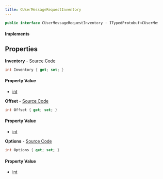 ```yaml
---
title: CUserMessageRequestInventory
---
```


```csharp
public interface CUserMessageRequestInventory : ITypedProtobuf<CUserMessageRequestInventory>, INativeHandle, INetMessage<CUserMessageRequestInventory>, IDisposable
```

#### Implements

## Properties

**Inventory** - [Source Code](https://github.com/swiftly-solution/swiftlys2/blob/main/managed/src/SwiftlyS2.Generated/Protobufs/Interfaces/CUserMessageRequestInventory.cs#L18)

```csharp
int Inventory { get; set; }
```

#### Property Value

- [int](https://learn.microsoft.com/dotnet/api/system.int32)

**Offset** - [Source Code](https://github.com/swiftly-solution/swiftlys2/blob/main/managed/src/SwiftlyS2.Generated/Protobufs/Interfaces/CUserMessageRequestInventory.cs#L21)

```csharp
int Offset { get; set; }
```

#### Property Value

- [int](https://learn.microsoft.com/dotnet/api/system.int32)

**Options** - [Source Code](https://github.com/swiftly-solution/swiftlys2/blob/main/managed/src/SwiftlyS2.Generated/Protobufs/Interfaces/CUserMessageRequestInventory.cs#L24)

```csharp
int Options { get; set; }
```

#### Property Value

- [int](https://learn.microsoft.com/dotnet/api/system.int32)

